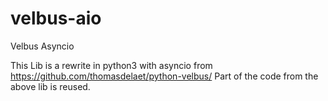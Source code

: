 # velbus-aio
Velbus Asyncio

This Lib is a rewrite in python3 with asyncio from https://github.com/thomasdelaet/python-velbus/
Part of the code from the above lib is reused.
